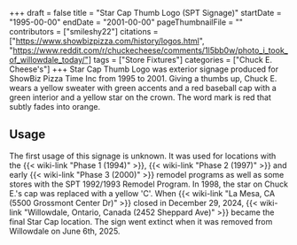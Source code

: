 +++
draft = false
title = "Star Cap Thumb Logo (SPT Signage)"
startDate = "1995-00-00"
endDate = "2001-00-00"
pageThumbnailFile = ""
contributors = ["smileshy22"]
citations = ["https://www.showbizpizza.com/history/logos.html", "https://www.reddit.com/r/chuckecheese/comments/1l5bb0w/photo_i_took_of_willowdale_today/"]
tags = ["Store Fixtures"]
categories = ["Chuck E. Cheese's"]
+++
Star Cap Thumb Logo was exterior signage produced for ShowBiz Pizza Time Inc from 1995 to 2001. Giving a thumbs up, Chuck E. wears a yellow sweater with green accents and a red baseball cap with a green interior and a yellow star on the crown. The word mark is red that subtly fades into orange.

## Usage

The first usage of this signage is unknown. It was used for locations with the {{< wiki-link "Phase 1 (1994)" >}}, {{< wiki-link "Phase 2 (1997)" >}} and early {{< wiki-link "Phase 3 (2000)" >}} remodel programs as well as some stores with the SPT 1992/1993 Remodel Program. In 1998, the star on Chuck E.'s cap was replaced with a yellow 'C'. When {{< wiki-link "La Mesa, CA (5500 Grossmont Center Dr)" >}} closed in December 29, 2024, {{< wiki-link "Willowdale, Ontario, Canada (2452 Sheppard Ave)" >}} became the final Star Cap location. The sign went extinct when it was removed from Willowdale on June 6th, 2025.
